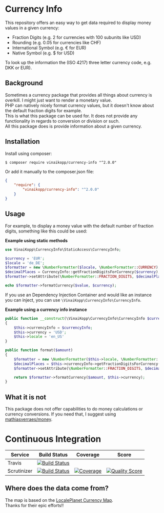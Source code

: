 
# Currency Info

This repository offers an easy way to get data required to display money values in a given currency:  

* Fraction Digits (e.g. 2 for currencies with 100 subunits like USD)
* Rounding (e.g. 0.05 for currencies like CHF)
* International Symbol (e.g. € for EUR)
* Native Symbol (e.g. $ for USD)

To look up the information the (ISO 4217) three letter currency code, e.g. DKK or EUR).

## Background

Sometimes a currency package that provides all things about currency is overkill. I might just want to render a monetary value.  
PHP can natively nicely format currency values, but it doesn't know about the default fraction digits for example.  
This is what this package can be used for. It does not provide any functionality in regards to conversion or division or such.  
All this package does is provide information about a given currency.

## Installation

Install using composer:

```
$ composer require vinaikopp/currency-info "^2.0.0"
```
Or add it manually to the composer.json file:

```json
{
    "require": {
        "vinaikopp/currency-info": "^2.0.0"
    }
}
```

## Usage

For example, to display a money value with the default number of fraction digits, something like this could be used:

**Example using static methods**
```php
use VinaiKopp\CurrencyInfo\StaticAccess\CurrencyInfo;

$currency = 'EUR';
$locale = 'de_DE';
$formatter = new \NumberFormatter($locale, \NumberFormatter::CURRENCY);
$decimalPlaces = CurrencyInfo::getFractionDigitsForCurrency($currency);
$formatter->setAttribute(\NumberFormatter::FRACTION_DIGITS, $decimalPlaces);

echo $formatter->formatCurrency($value, $currency);

```

If you use an Dependency Injection Container and would like an instance you can inject,
you can use `\VinaiKopp\CurrencyInfo\CurrencyInfo`.

**Example using a currency info instance**
```php
public function __construct(\VinaiKopp\CurrencyInfo\CurrencyInfo $currencyInfo)
{
    $this->currencyInfo = $currencyInfo;
    $this->currency = 'USD';
    $this->locale = 'en_US'
}

public function format($amount)
{
    $formatter = new \NumberFormatter($this->locale, \NumberFormatter::CURRENCY);
    $decimalPlaces = $this->currencyInfo->getFractionDigitsForCurrency($this->currency);
    $formatter->setAttribute(\NumberFormatter::FRACTION_DIGITS, $decimalPlaces);

    return $formatter->formatCurrency($amount, $this->currency);
}
```

## What it is not

This package does not offer capabilities to do money calculations or currency conversions.
If you need that, I suggest using [mathiasverraes/money](https://github.com/moneyphp/money).  

# Continuous Integration

| Service | Build Status | Coverage | Score |
| ------- | ------------ | -------- | ----- |
| Travis      | [![Build Status](https://travis-ci.org/Vinai/currency-info.svg?branch=master)](https://travis-ci.org/Vinai/currency-info)                                      |  |  |
| Scrutinizer | [![Build Status](https://scrutinizer-ci.com/g/Vinai/currency-info/badges/build.png?b=master)](https://scrutinizer-ci.com/g/Vinai/currency-info/?branch=master) | [![Coverage](https://scrutinizer-ci.com/g/Vinai/currency-info/badges/coverage.png?b=master)](https://scrutinizer-ci.com/g/Vinai/currency-info/?branch=master) | [![Quality Score](https://scrutinizer-ci.com/g/Vinai/currency-info/badges/quality-score.png?b=master)](https://scrutinizer-ci.com/g/Vinai/currency-info/?branch=master) |

## Where does the data come from?

The map is based on the [LocalePlanet Currency Map](http://www.localeplanet.com/api/auto/currencymap.html).  
Thanks for their epic efforts!!
